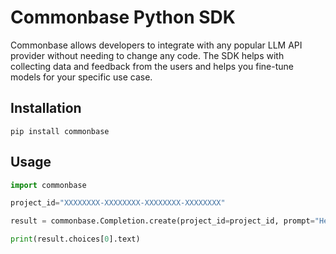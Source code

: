 # Commonbase Python SDK

Commonbase allows developers to integrate with any popular LLM API provider without needing to change any code. The SDK helps with collecting data and feedback from the users and helps you fine-tune models for your specific use case.

## Installation

```
pip install commonbase
```

## Usage

```py
import commonbase

project_id="XXXXXXXX-XXXXXXXX-XXXXXXXX-XXXXXXXX"

result = commonbase.Completion.create(project_id=project_id, prompt="Hello!")

print(result.choices[0].text)
```
